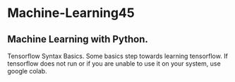 # Machine-Learning45
Machine Learning with Python.
----------------------------
Tensorflow Syntax Basics.
Some basics step towards learning tensorflow.
If tensorflow does not run or if you are unable to use it on your system, use google colab.
